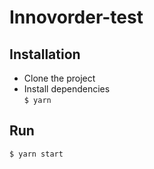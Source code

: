 # Innovorder-test

## Installation
- Clone the project  
- Install dependencies  
``$ yarn``

## Run

``$ yarn start``
